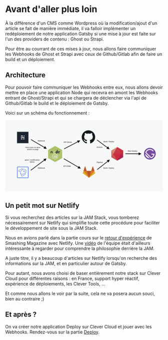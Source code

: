 # Avant d'aller plus loin

À la différence d'un CMS comme Wordpress où la modification/ajout d'un article se fait de manière immédiate, il va falloir implémenter un redéploiement de notre application Gatsby si une mise à jour est faite sur l'un des providers de contenu : Ghost ou Strapi.

Pour être au courrant de ces mises à jour, nous allons faire communiquer les Webhooks de Ghost et Strapi avec ceux de Github/Gitlab afin de faire un build et un déploiement.

## Architecture

Pour pouvoir faire communiquer les Webhooks entre eux, nous allons devoir mettre en place une application Node qui recevra en amont les Webhooks entrant de Ghost/Strapi et qui se chargera de déclencher via l'api de Github/Gitlab le build et le déploiement de Gatsby.

Voici sur un schéma du fonctionnement :

![Image](/images/archi_reload_content.png)

## Un petit mot sur Netlify

Si vous recherchez des articles sur la JAM Stack, vous tomberez nécessairement sur Netlify qui simplifie toute cette procédure pour faciliter le développement de site sous la JAM Stack.

Nous en avions parlé dans la partie cours sur le [retour d'expérience](https://www.netlify.com/blog/2017/03/16/smashing-magazine-just-got-10x-faster/) de Smashing Magazine avec Netlify. Une [vidéo](https://vimeo.com/163522126) de l'équipe était d'ailleurs intéressante à regarder pour comprendre la philosophie derrière la JAM.

A juste titre, il y a beaucoup d'articles sur Netlify lorsqu'on recherche des informations sur la JAM, et en particulier autour de Gatsby.

Pour autant, nous avons choisi de baser entièrement notre stack sur Clever Cloud pour différentes raisons : en France, support hyper réactif, expérience de déploiements, les Clever Tools, ...

Et comme nous allons le voir par la suite, cela ne va posera aucun souci, bien au contraire ;)

## Et après ?

On va créer notre application Deploy sur Clever Cloud et jouer avec les Webhooks. Rendez-vous sur la partie [Deploy](deploy.md).
